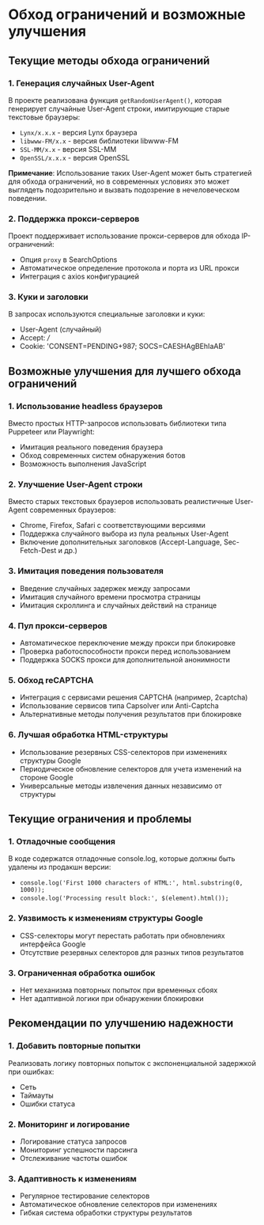 # Обход ограничений и возможные улучшения

## Текущие методы обхода ограничений

### 1. Генерация случайных User-Agent
В проекте реализована функция `getRandomUserAgent()`, которая генерирует случайные User-Agent строки, имитирующие старые текстовые браузеры:
- `Lynx/x.x.x` - версия Lynx браузера
- `libwww-FM/x.x` - версия библиотеки libwww-FM
- `SSL-MM/x.x` - версия SSL-MM
- `OpenSSL/x.x.x` - версия OpenSSL

**Примечание**: Использование таких User-Agent может быть стратегией для обхода ограничений, но в современных условиях это может выглядеть подозрительно и вызвать подозрение в нечеловеческом поведении.

### 2. Поддержка прокси-серверов
Проект поддерживает использование прокси-серверов для обхода IP-ограничений:
- Опция `proxy` в SearchOptions
- Автоматическое определение протокола и порта из URL прокси
- Интеграция с axios конфигурацией

### 3. Куки и заголовки
В запросах используются специальные заголовки и куки:
- User-Agent (случайный)
- Accept: */*
- Cookie: 'CONSENT=PENDING+987; SOCS=CAESHAgBEhIaAB'

## Возможные улучшения для лучшего обхода ограничений

### 1. Использование headless браузеров
Вместо простых HTTP-запросов использовать библиотеки типа Puppeteer или Playwright:
- Имитация реального поведения браузера
- Обход современных систем обнаружения ботов
- Возможность выполнения JavaScript

### 2. Улучшение User-Agent строки
Вместо старых текстовых браузеров использовать реалистичные User-Agent современных браузеров:
- Chrome, Firefox, Safari с соответствующими версиями
- Поддержка случайного выбора из пула реальных User-Agent
- Включение дополнительных заголовков (Accept-Language, Sec-Fetch-Dest и др.)

### 3. Имитация поведения пользователя
- Введение случайных задержек между запросами
- Имитация случайного времени просмотра страницы
- Имитация скроллинга и случайных действий на странице

### 4. Пул прокси-серверов
- Автоматическое переключение между прокси при блокировке
- Проверка работоспособности прокси перед использованием
- Поддержка SOCKS прокси для дополнительной анонимности

### 5. Обход reCAPTCHA
- Интеграция с сервисами решения CAPTCHA (например, 2captcha)
- Использование сервисов типа Capsolver или Anti-Captcha
- Альтернативные методы получения результатов при блокировке

### 6. Лучшая обработка HTML-структуры
- Использование резервных CSS-селекторов при изменениях структуры Google
- Периодическое обновление селекторов для учета изменений на стороне Google
- Универсальные методы извлечения данных независимо от структуры

## Текущие ограничения и проблемы

### 1. Отладочные сообщения
В коде содержатся отладочные console.log, которые должны быть удалены из продакшн версии:
- `console.log('First 1000 characters of HTML:', html.substring(0, 1000));`
- `console.log('Processing result block:', $(element).html());`

### 2. Уязвимость к изменениям структуры Google
- CSS-селекторы могут перестать работать при обновлениях интерфейса Google
- Отсутствие резервных селекторов для разных типов результатов

### 3. Ограниченная обработка ошибок
- Нет механизма повторных попыток при временных сбоях
- Нет адаптивной логики при обнаружении блокировки

## Рекомендации по улучшению надежности

### 1. Добавить повторные попытки
Реализовать логику повторных попыток с экспоненциальной задержкой при ошибках:
- Сеть
- Таймауты
- Ошибки статуса

### 2. Мониторинг и логирование
- Логирование статуса запросов
- Мониторинг успешности парсинга
- Отслеживание частоты ошибок

### 3. Адаптивность к изменениям
- Регулярное тестирование селекторов
- Автоматическое обновление селекторов при изменениях
- Гибкая система обработки структуры результатов